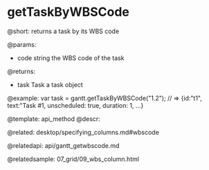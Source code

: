 getTaskByWBSCode
=============

@short:
	returns a task by its WBS code

@params:

- code		string		the WBS code of the task	

@returns:

- task 		Task		a task object

@example:
var task = gantt.getTaskByWBSCode("1.2");
// => {id:"t1", text:"Task #1, unscheduled: true, duration: 1, …}

@template:	api_method
@descr:

@related:
desktop/specifying_columns.md#wbscode

@relatedapi:
api/gantt_getwbscode.md

@relatedsample: 07_grid/09_wbs_column.html